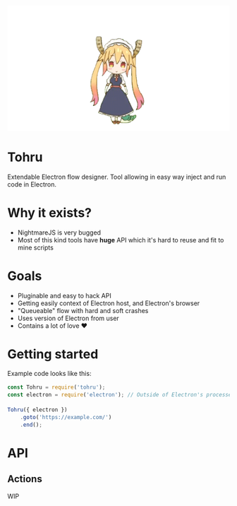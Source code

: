 ![Tohru](assets/tohru.gif)

# Tohru
Extendable Electron flow designer. Tool allowing in easy way inject and run code in Electron.

# Why it exists?
- NightmareJS is very bugged
- Most of this kind tools have **huge** API which it's hard to reuse and fit to mine scripts

# Goals
- Pluginable and easy to hack API
- Getting easily context of Electron host, and Electron's browser
- "Queueable" flow with hard and soft crashes
- Uses version of Electron from user
- Contains a lot of love ❤️

# Getting started

Example code looks like this:

```javascript
const Tohru = require('tohru');
const electron = require('electron'); // Outside of Electron's processes will return string

Tohru({ electron })
    .goto('https://example.com/')
    .end();
```

# API

## Actions

WIP
